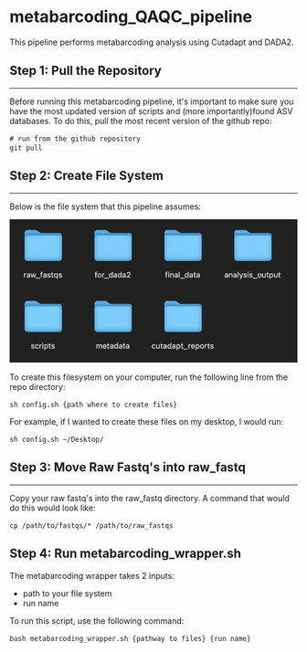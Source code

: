# metabarcoding_QAQC_pipeline

This pipeline performs metabarcoding analysis using Cutadapt and DADA2.  

## Step 1: Pull the Repository
--- 
Before running this metabarcoding pipeline, it's important to make sure you have the most updated version of scripts and (more importantly)found ASV databases.  To do this, pull the most recent version of the github repo:

```
# run from the github repository
git pull
```
## Step 2: Create File System
---

Below is the file system that this pipeline assumes:

![Alt text](./data/pictures/file_structure.png?raw=true "Title")

To create this filesystem on your computer, run the following line from the repo directory:

```
sh config.sh {path where to create files}
```
For example, if I wanted to create these files on my desktop, I would run:

```
sh config.sh ~/Desktop/
```

## Step 3: Move Raw Fastq's into raw_fastq
---
Copy your raw fastq's into the raw_fastq directory.  A command that would do this would look like:

```
cp /path/to/fastqs/* /path/to/raw_fastqs
```

## Step 4: Run metabarcoding_wrapper.sh
The metabarcoding wrapper takes 2 inputs:
* path to your file system
* run name

To run this script, use the following command:
```
bash metabarcoding_wrapper.sh {pathway to files} {run name}
```

